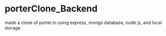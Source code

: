 # porterClone_Backend
made a clone of porter.in using express, mongo database, node js, and local storage 
